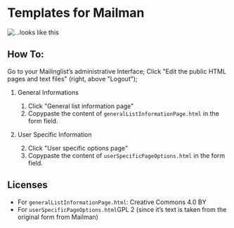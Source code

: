 Templates for Mailman
==================

![…looks like this](http://i.imgur.com/fnXCm7q.png)

## How To:

Go to your Mailinglist’s administrative Interface; Click "Edit the public HTML pages and text files" (right, above "Logout"); 

1. General Informations

	1. Click "General list information page"
	1. Copypaste the content of `generalListInformationPage.html` in the form field.

2. User Specific Information

	2. Click "User specific options page"
	2. Copypaste the content of `userSpecificPageOptions.html` in the form field.

## Licenses
* For `generalListInformationPage.html`: Creative Commons 4.0 BY 
* For `userSpecificPageOptions.html`GPL 2 (since it’s text is taken from the original form from Mailman)
